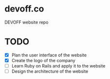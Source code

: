 # devoff.co
DEVOFF website repo 

# TODO
- [X] Plan the user interface of the website
- [X] Create the logo of the company
- [ ] Learn Ruby on Rails and apply it to the website
- [ ] Design the architecture of the website 
